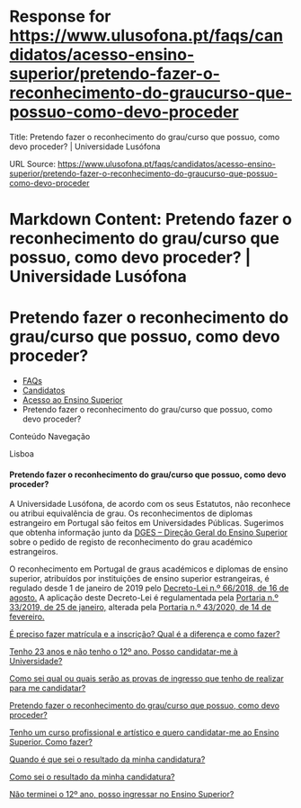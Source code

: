 # Response for https://www.ulusofona.pt/faqs/candidatos/acesso-ensino-superior/pretendo-fazer-o-reconhecimento-do-graucurso-que-possuo-como-devo-proceder

Title: Pretendo fazer o reconhecimento do grau/curso que possuo, como devo proceder? | Universidade Lusófona

URL Source: https://www.ulusofona.pt/faqs/candidatos/acesso-ensino-superior/pretendo-fazer-o-reconhecimento-do-graucurso-que-possuo-como-devo-proceder

Markdown Content:
Pretendo fazer o reconhecimento do grau/curso que possuo, como devo proceder? | Universidade Lusófona
===============

 

Pretendo fazer o reconhecimento do grau/curso que possuo, como devo proceder?
=============================================================================

*   [FAQs](https://www.ulusofona.pt/faqs/)
*   [Candidatos](https://www.ulusofona.pt/faqs/candidatos)
*   [Acesso ao Ensino Superior](https://www.ulusofona.pt/faqs/candidatos/acesso-ensino-superior)
*   Pretendo fazer o reconhecimento do grau/curso que possuo, como devo proceder?

[](https://www.ulusofona.pt/)

Conteúdo Navegação

Lisboa

#### Pretendo fazer o reconhecimento do grau/curso que possuo, como devo proceder?

A Universidade Lusófona, de acordo com os seus Estatutos, não reconhece ou atribui equivalência de grau. Os reconhecimentos de diplomas estrangeiro em Portugal são feitos em Universidades Públicas. Sugerimos que obtenha informação junto da [DGES – Direção Geral do Ensino Superior](https://www.dges.gov.pt/pt/pagina/reconhecimento?plid=374) sobre o pedido de registo de reconhecimento do grau académico estrangeiros.

O reconhecimento em Portugal de graus académicos e diplomas de ensino superior, atribuídos por instituições de ensino superior estrangeiras, é regulado desde 1 de janeiro de 2019 pelo [Decreto-Lei n.º 66/2018, de 16 de agosto.](https://www.ulusofona.pt/media/decretolei-n-662018-de-16-de-agosto.pdf) A aplicação deste Decreto-Lei é regulamentada pela [Portaria n.º 33/2019, de 25 de janeiro,](https://www.ulusofona.pt/media/portaria-n-332019-de-25-de-janeiro.pdf) alterada pela [Portaria n.º 43/2020, de 14 de fevereiro.](https://www.ulusofona.pt/media/portaria-n-432020-de-14-de-fevereiro.pdf)

[É preciso fazer matrícula e a inscrição? Qual é a diferença e como fazer?](https://www.ulusofona.pt/faqs/candidatos/acesso-ensino-superior/e-preciso-fazer-matricula-e-a-inscricao-qual-e-a-diferenca-e-como-fazer)

[Tenho 23 anos e não tenho o 12º ano. Posso candidatar-me à Universidade?](https://www.ulusofona.pt/faqs/candidatos/acesso-ensino-superior/ja-tenho-23-anos-posso-candidatarme-atraves-dos-exames-maiores-de-23)

[Como sei qual ou quais serão as provas de ingresso que tenho de realizar para me candidatar?](https://www.ulusofona.pt/faqs/candidatos/acesso-ensino-superior/como-sei-qual-ou-quais-serao-as-provas-de-ingresso-que-tenho-de-realizar-para-me-candidatar)

[Pretendo fazer o reconhecimento do grau/curso que possuo, como devo proceder?](https://www.ulusofona.pt/faqs/candidatos/acesso-ensino-superior/pretendo-fazer-o-reconhecimento-do-graucurso-que-possuo-como-devo-proceder)

[Tenho um curso profissional e artístico e quero candidatar-me ao Ensino Superior. Como fazer?](https://www.ulusofona.pt/faqs/candidatos/acesso-ensino-superior/tenho-um-curso-profissional-e-artistico-e-ouvi-falar-numa-nova-legislacao-de-acesso-ao-ensino-superior-como-posso-candidatarme)

[Quando é que sei o resultado da minha candidatura?](https://www.ulusofona.pt/faqs/candidatos/acesso-ensino-superior/quando-sai-o-resultado-da-minha-candidatura)

[Como sei o resultado da minha candidatura?](https://www.ulusofona.pt/faqs/candidatos/acesso-ensino-superior/como-sei-o-resultado-da-minha-candidatura)

[Não terminei o 12º ano, posso ingressar no Ensino Superior?](https://www.ulusofona.pt/faqs/candidatos/acesso-ensino-superior/nao-terminei-o-12-ano-posso-ingressar-no-ensino-superior)

